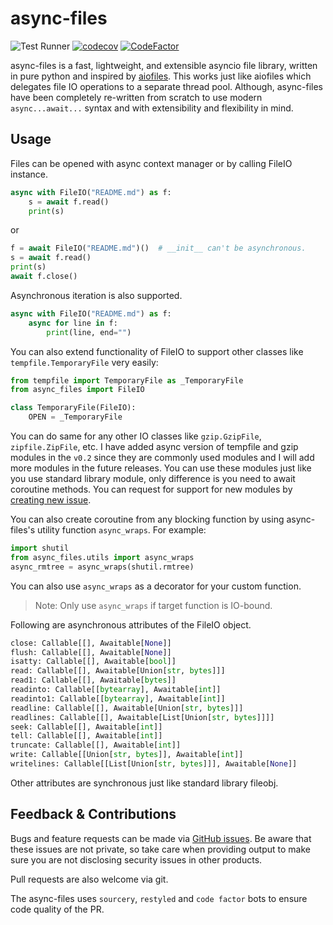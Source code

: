 # async-files
![Test Runner](https://github.com/Niraj-Kamdar/async-files/workflows/Test%20Runner/badge.svg)
[![codecov](https://codecov.io/gh/Niraj-Kamdar/async-files/branch/main/graph/badge.svg?token=cyY0uU5JB5)](https://codecov.io/gh/Niraj-Kamdar/async-files/branch/main)
[![CodeFactor](https://www.codefactor.io/repository/github/niraj-kamdar/async-files/badge)](https://www.codefactor.io/repository/github/niraj-kamdar/async-files)

async-files is a fast, lightweight, and extensible asyncio file library, written in pure python and inspired by [aiofiles](https://github.com/Tinche/aiofiles). This works just like aiofiles which delegates file IO operations to a separate thread pool. Although, async-files have been completely re-written from scratch to use modern `async...await...` syntax and with extensibility and flexibility in mind.

## Usage

Files can be opened with async context manager or by calling FileIO instance.
```python
async with FileIO("README.md") as f:
    s = await f.read()
    print(s)
```
or
```python
f = await FileIO("README.md")()  # __init__ can't be asynchronous.
s = await f.read()
print(s)
await f.close()
```

Asynchronous iteration is also supported.

```python
async with FileIO("README.md") as f:
    async for line in f:
        print(line, end="")
```

You can also extend functionality of FileIO to support other classes like `tempfile.TemporaryFile` very easily:
```python
from tempfile import TemporaryFile as _TemporaryFile
from async_files import FileIO

class TemporaryFile(FileIO):
    OPEN = _TemporaryFile
```

You can do same for any other IO classes like `gzip.GzipFile`, `zipfile.ZipFile`, etc. 
I have added async version of tempfile and gzip modules in the `v0.2` 
since they are commonly used modules and I will add more modules in the future releases. 
You can use these modules just like you use standard library module, only difference is you need to await coroutine methods.
You can request for support for new modules by [creating new issue](https://github.com/Niraj-Kamdar/async-files/issues/new).

You can also create coroutine from any blocking function by using async-files's utility function `async_wraps`. For example:
```python
import shutil
from async_files.utils import async_wraps
async_rmtree = async_wraps(shutil.rmtree)
```
You can also use `async_wraps` as a decorator for your custom function. 
> Note: Only use `async_wraps` if target function is IO-bound.

Following are asynchronous attributes of the FileIO object.
```python
close: Callable[[], Awaitable[None]]
flush: Callable[[], Awaitable[None]]
isatty: Callable[[], Awaitable[bool]]
read: Callable[[], Awaitable[Union[str, bytes]]]
read1: Callable[[], Awaitable[bytes]]
readinto: Callable[[bytearray], Awaitable[int]]
readinto1: Callable[[bytearray], Awaitable[int]]
readline: Callable[[], Awaitable[Union[str, bytes]]]
readlines: Callable[[], Awaitable[List[Union[str, bytes]]]]
seek: Callable[[], Awaitable[int]]
tell: Callable[[], Awaitable[int]]
truncate: Callable[[], Awaitable[int]]
write: Callable[[Union[str, bytes]], Awaitable[int]]
writelines: Callable[[List[Union[str, bytes]]], Awaitable[None]]
```
Other attributes are synchronous just like standard library fileobj.

## Feedback & Contributions
Bugs and feature requests can be made via [GitHub issues](https://github.com/Niraj-Kamdar/async-files/issues/new). 
Be aware that these issues are not private, so take care when providing output to make sure you are not disclosing security issues in other products.

Pull requests are also welcome via git.

The async-files uses `sourcery`, `restyled` and `code factor` bots to ensure code quality of the PR.
